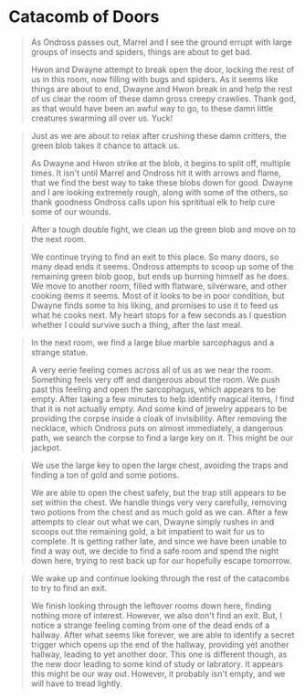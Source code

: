 # Catacomb of Doors

>As Ondross passes out, Marrel and I see the ground errupt with large groups of insects and spiders, things are about to get bad.
>
>Hwon and Dwayne attempt to break open the door, locking the rest of us in this room, now filling with bugs and spiders. As it seems like things are about to end, Dwayne and Hwon break in and help the rest of us clear the room of these damn gross creepy crawlies. Thank god, as that would have been an awful way to go, to these damn little creatures swarming all over us. Yuck!

>Just as we are about to relax after crushing these damn critters, the green blob takes it chance to attack us.
>
>As Dwayne and Hwon strike at the blob, it begins to split off, multiple times. It isn't until Marrel and Ondross hit it with arrows and flame, that we find the best way to take these blobs down for good. Dwayne and I are looking extremely rough, along with some of the others, so thank goodness Ondross calls upon his sprititual elk to help cure some of our wounds.

>After a tough double fight, we clean up the green blob and move on to the next room.
>
>We continue trying to find an exit to this place. So many doors, so many dead ends it seems. Ondross attempts to scoop up some of the remaining green blob goop, but ends up burning himself as he does. We move to another room, filled with flatware, silverware, and other cooking items it seems. Most of it looks to be in poor condition, but Dwayne finds some to his liking, and promises to use it to feed us what he cooks next. My heart stops for a few seconds as I question whether I could survive such a thing, after the last meal.

>In the next room, we find a large blue marble sarcophagus and a strange statue.
>
>A very eerie feeling comes across all of us as we near the room. Something feels very off and dangerous about the room. We push past this feeling and open the sarcophagus, which appears to be empty. After taking a few minutes to help identify magical items, I find that it is not actually empty. And some kind of jewelry appears to be providing the corpse inside a cloak of invisibility. After removing the necklace, which Ondross puts on almost immediately, a dangerous path, we search the corpse to find a large key on it. This might be our jackpot.

>We use the large key to open the large chest, avoiding the traps and finding a ton of gold and some potions.
>
>We are able to open the chest safely, but the trap still appears to be set within the chest. We handle things very very carefully, removing two potions from the chest and as much gold as we can. After a few attempts to clear out what we can, Dwayne simply rushes in and scoops out the remaining gold, a bit impatient to wait for us to complete. It is getting rather late, and since we have been unable to find a way out, we decide to find a safe room and spend the night down here, trying to rest back up for our hopefully escape tomorrow.

>We wake up and continue looking through the rest of the catacombs to try to find an exit.
>
>We finish looking through the leftover rooms down here, finding nothing more of interest. However, we also don't find an exit. But, I notice a strange feeling coming from one of the dead ends of a hallway. After what seems like forever, we are able to identify a secret trigger which opens up the end of the hallway, providing yet another hallway, leading to yet another door. This one is different though, as the new door leading to some kind of study or labratory. It appears this might be our way out. However, it probably isn't empty, and we will have to tread lightly.
